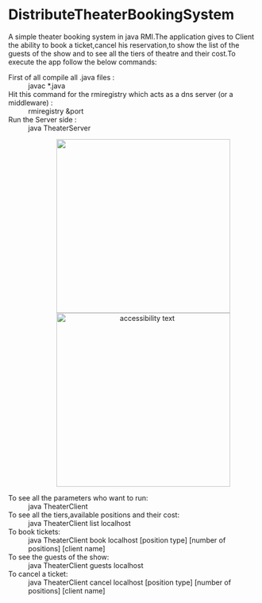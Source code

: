 # DistributeTheaterBookingSystem

<p>A simple theater booking system in java RMI.The application gives to Client the ability to book a ticket,cancel his reservation,to show the list of the guests of the show and to see all the tiers of theatre and their cost.To execute the app follow the below commands:</p>
 <dl>
 <dt>First of all compile all .java files :</dt>
  <dd>javac *.java</dd>
 
 <dt>Hit this command for the rmiregistry which acts as a dns server (or a middleware) :</dt>
 <dd>rmiregistry &port</dd>
 
 <dt>Run the Server side :</dt>
 <dd>java TheaterServer<p align="center">
  <img src="DistributeTheaterBookingSystem/screenshots/1.jpg" width="350">
  <img src="your_relative_path_here_number_2_large_name" width="350" alt="accessibility text">
</p></dd>

  <dt> To see all the parameters who want to run:<dt>
  <dd>java TheaterClient<dd>
 
  <dt> To see all the tiers,available positions and their cost:</dt>
  <dd>java TheaterClient list localhost<dd>
 
  <dt> To book tickets:</dt>
  <dd>java TheaterClient book localhost [position type] [number of positions]  [client name]</dd>
 
  <dt> To see the guests of the show:</dt>
  <dd>java TheaterClient guests localhost</dd>
 
  <dt> To cancel a ticket:</dt>
  <dd>java TheaterClient cancel localhost [position type]  [number of positions] [client name]</dd>
 </dl>
